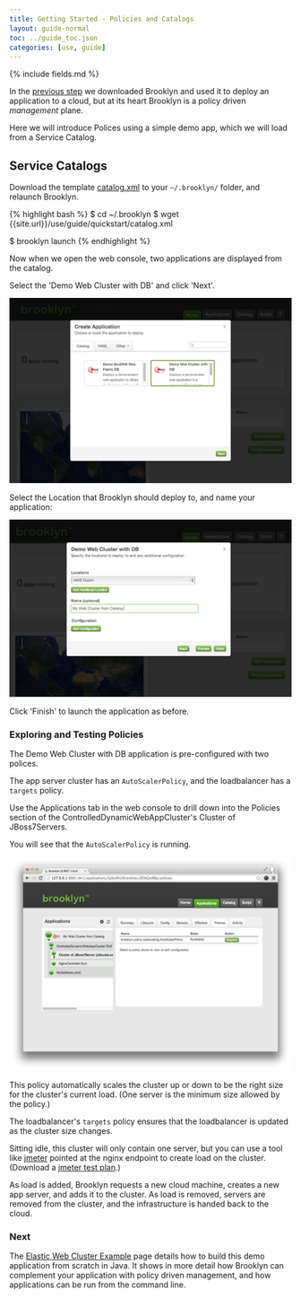 ```yaml
---
title: Getting Started - Policies and Catalogs
layout: guide-normal
toc: ../guide_toc.json
categories: [use, guide]
---
```


{% include fields.md %}

In the [previous step](index.html) we downloaded Brooklyn and used it to deploy an application to a cloud, but at its heart Brooklyn is a policy driven *management* plane.

Here we will introduce Polices using a simple demo app, which we will load from a Service Catalog.

## Service Catalogs

Download the template [catalog.xml](catalog.xml) to your `~/.brooklyn/` folder, and relaunch Brooklyn.

{% highlight bash %}
$ cd ~/.brooklyn
$ wget {{site.url}}/use/guide/quickstart/catalog.xml

$ brooklyn launch
{% endhighlight %}

Now when we open the web console, two applications are displayed from the catalog.

Select the 'Demo Web Cluster with DB' and click 'Next'.

[![Viewing Catalog entries in Add Application dialog.](images/add-application-catalog-web-cluster-with-db.png)](add-application-catalog-web-cluster-with-db-large.png)

Select the Location that Brooklyn should deploy to, and name your application:

[![Selecting a location and application name.](images/add-application-catalog-web-cluster-with-db-location.png)](images/add-application-catalog-web-cluster-with-db-location-large.png)

Click 'Finish' to launch the application as before.


### Exploring and Testing Policies

The Demo Web Cluster with DB application is pre-configured with two polices.

The app server cluster has an `AutoScalerPolicy`, and the loadbalancer has a `targets` policy.

Use the Applications tab in the web console to drill down into the Policies section of the ControlledDynamicWebAppCluster's Cluster of JBoss7Servers.

You will see that the `AutoScalerPolicy` is running.

[![Inspecting the jboss7 cluster policies.](images/jboss7-cluster-policies.png)](images/jboss7-cluster-policies-large.png)


This policy automatically scales the cluster up or down to be the right size for the cluster's current load. (One server is the minimum size allowed by the policy.)

The loadbalancer's `targets` policy ensures that the loadbalancer is updated as the cluster size changes.

Sitting idle, this cluster will only contain one server, but you can use a tool like [jmeter](http://jmeter.apache.org/) pointed at the nginx endpoint to create load on the cluster. (Download a [jmeter test plan](https://github.com/brooklyncentral/brooklyn/blob/master/examples/simple-web-cluster/resources/jmeter-test-plan.jmx).)

As load is added, Brooklyn requests a new cloud machine, creates a new app server, and adds it to the cluster. As load is removed, servers are removed from the cluster, and the infrastructure is handed back to the cloud.

### Next

The [Elastic Web Cluster Example]({{site.url}}use/examples/webcluster/index.html) page
details how to build this demo application from scratch in Java. It shows in more detail how Brooklyn can
complement your application with policy driven management, and how applications can be
run from the command line.


